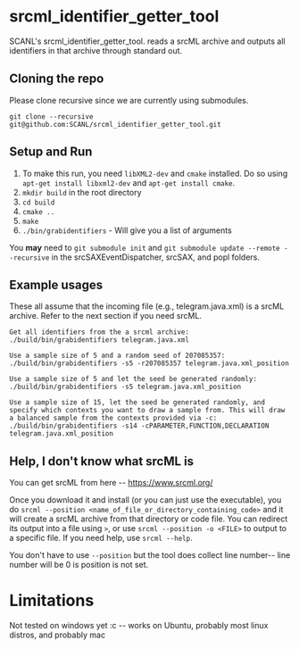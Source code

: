 # srcml_identifier_getter_tool
SCANL's srcml_identifier_getter_tool. reads a srcML archive and outputs all identifiers in that archive through standard out.

## Cloning the repo
Please clone recursive since we are currently using submodules.

`git clone --recursive git@github.com:SCANL/srcml_identifier_getter_tool.git`

## Setup and Run
1. To make this run, you need `libXML2-dev` and `cmake` installed. Do so using `apt-get install libxml2-dev` and `apt-get install cmake`.
2. `mkdir build` in the root directory
3. `cd build`
4. `cmake ..`
5. `make`
6. `./bin/grabidentifiers` - Will give you a list of arguments

You **may** need to `git submodule init` and `git submodule update --remote --recursive` in the srcSAXEventDispatcher, srcSAX, and popl folders.

## Example usages

These all assume that the incoming file (e.g., telegram.java.xml) is a srcML archive. Refer to the next section if you need srcML.
```
Get all identifiers from the a srcml archive:
./build/bin/grabidentifiers telegram.java.xml

Use a sample size of 5 and a random seed of 207085357:
./build/bin/grabidentifiers -s5 -r207085357 telegram.java.xml_position 

Use a sample size of 5 and let the seed be generated randomly:
./build/bin/grabidentifiers -s5 telegram.java.xml_position 

Use a sample size of 15, let the seed be generated randomly, and specify which contexts you want to draw a sample from. This will draw a balanced sample from the contexts provided via -c:
./build/bin/grabidentifiers -s14 -cPARAMETER,FUNCTION,DECLARATION telegram.java.xml_position
```


## Help, I don't know what srcML is
You can get srcML from here -- https://www.srcml.org/

Once you download it and install (or you can just use the executable), you do `srcml --position <name_of_file_or_directory_containing_code>` and it will create a srcML archive from that directory or code file. You can redirect its output into a file using `>`, or use `srcml --position -o <FILE>` to output to a specific file. If you need help, use `srcml --help`.

You don't have to use `--position` but the tool does collect line number-- line number will be 0 is position is not set.

# Limitations
Not tested on windows yet :c -- works on Ubuntu, probably most linux distros, and probably mac